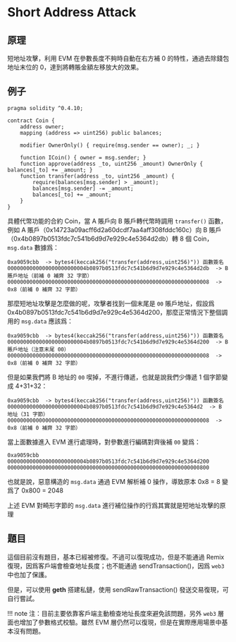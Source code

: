 # Short Address Attack

## 原理

短地址攻擊，利用 EVM 在參數長度不夠時自動在右方補 0 的特性，通過去除錢包地址末位的 0，達到將轉賬金額左移放大的效果。

## 例子

```solidity
pragma solidity ^0.4.10;

contract Coin {
    address owner;
    mapping (address => uint256) public balances;

    modifier OwnerOnly() { require(msg.sender == owner); _; }

    function ICoin() { owner = msg.sender; }
    function approve(address _to, uint256 _amount) OwnerOnly { balances[_to] += _amount; }
    function transfer(address _to, uint256 _amount) {
        require(balances[msg.sender] > _amount);
        balances[msg.sender] -= _amount;
        balances[_to] += _amount;
    }
}
```

具體代幣功能的合約 Coin，當 A 賬戶向 B 賬戶轉代幣時調用 `transfer()` 函數，例如 A 賬戶（0x14723a09acff6d2a60dcdf7aa4aff308fddc160c）向 B 賬戶（0x4b0897b0513fdc7c541b6d9d7e929c4e5364d2db）轉 8 個 Coin，`msg.data` 數據爲：

```
0xa9059cbb  -> bytes4(keccak256("transfer(address,uint256)")) 函數簽名
0000000000000000000000004b0897b0513fdc7c541b6d9d7e929c4e5364d2db  -> B 賬戶地址（前補 0 補齊 32 字節）
0000000000000000000000000000000000000000000000000000000000000008  -> 0x8（前補 0 補齊 32 字節）
```

那麼短地址攻擊是怎麼做的呢，攻擊者找到一個末尾是 `00` 賬戶地址，假設爲 0x4b0897b0513fdc7c541b6d9d7e929c4e5364d200，那麼正常情況下整個調用的 `msg.data` 應該爲：

```
0xa9059cbb  -> bytes4(keccak256("transfer(address,uint256)")) 函數簽名
0000000000000000000000004b0897b0513fdc7c541b6d9d7e929c4e5364d200  -> B 賬戶地址（注意末尾 00）
0000000000000000000000000000000000000000000000000000000000000008  -> 0x8（前補 0 補齊 32 字節）
```

但是如果我們將 B 地址的 `00` 喫掉，不進行傳遞，也就是說我們少傳遞 1 個字節變成 4+31+32：

```
0xa9059cbb  -> bytes4(keccak256("transfer(address,uint256)")) 函數簽名
0000000000000000000000004b0897b0513fdc7c541b6d9d7e929c4e5364d2  -> B 地址（31 字節）
0000000000000000000000000000000000000000000000000000000000000008  -> 0x8（前補 0 補齊 32 字節）
```

當上面數據進入 EVM 進行處理時，對參數進行編碼對齊後補 `00` 變爲：

```
0xa9059cbb
0000000000000000000000004b0897b0513fdc7c541b6d9d7e929c4e5364d200
0000000000000000000000000000000000000000000000000000000000000800
```

也就是說，惡意構造的 `msg.data` 通過 EVM 解析補 0 操作，導致原本 0x8 = 8 變爲了 0x800 = 2048

上述 EVM 對畸形字節的 `msg.data` 進行補位操作的行爲其實就是短地址攻擊的原理

## 題目

這個目前沒有題目，基本已經被修復。不過可以復現成功，但是不能通過 Remix 復現，因爲客戶端會檢查地址長度；也不能通過 sendTransaction()，因爲 `web3` 中也加了保護。

但是，可以使用 **geth** 搭建私鏈，使用 sendRawTransaction() 發送交易復現，可自行嘗試。

!!! note
    注：目前主要依靠客戶端主動檢查地址長度來避免該問題，另外 `web3` 層面也增加了參數格式校驗。雖然 EVM 層仍然可以復現，但是在實際應用場景中基本沒有問題。